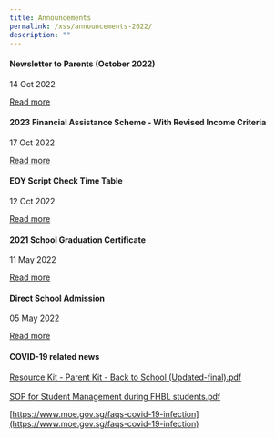 ```yaml
---
title: Announcements
permalink: /xss/announcements-2022/
description: ""
---
```

#### Newsletter to Parents (October 2022)

14 Oct 2022

[Read more](http://xinminsec-moe-edu-sg-admin.cwp.sg/qql/slot/u505/Stakeholders/Information/Letter%20to%20Parents/2022/2022%20XMS%20Oct%20Newsletter.pdf)

#### 2023 Financial Assistance Scheme - With Revised Income Criteria

17 Oct 2022

[Read more](https://xinminsec-moe-edu-sg-admin.cwp.sg/xss/announcements/2023-financial-assistance-scheme-with-revised-income-criteria)

#### EOY Script Check Time Table

12 Oct 2022

[Read more](http://xinminsec-moe-edu-sg-admin.cwp.sg/qql/slot/u505/Announcements/EOY%20Script%20Check%20Time%20Table/EOY%20Script%20Check%20TT%20Class.pdf)

#### 2021 School Graduation Certificate

11 May 2022

[Read more](https://xinminsec-moe-edu-sg-admin.cwp.sg/xss/announcements/2021-school-graduation-certificate)


#### Direct School Admission

05 May 2022

[Read more](https://xinminsec-moe-edu-sg-admin.cwp.sg/resources/students/admissions/direct-school-admission#_ptoo_99224)

#### COVID-19 related news

[Resource Kit - Parent Kit - Back to School (Updated-final).pdf  
](https://xinminsec-moe-edu-sg-admin.cwp.sg/qql/slot/u505/2021/News/Announcements/COVID-19%20related%20news/Resource%20Kit%20-%20Parent%20Kit%20-%20Back%20to%20School%20(Updated-final).pdf)  
[SOP for Student Management during FHBL students.pdf](https://xinminsec-moe-edu-sg-admin.cwp.sg/qql/slot/u505/2021/News/Announcements/COVID-19%20related%20news/SOP%20for%20Student%20Management%20during%20FHBL%20students.pdf)

[https://www.moe.gov.sg/faqs-covid-19-infection](https://www.moe.gov.sg/faqs-covid-19-infection)